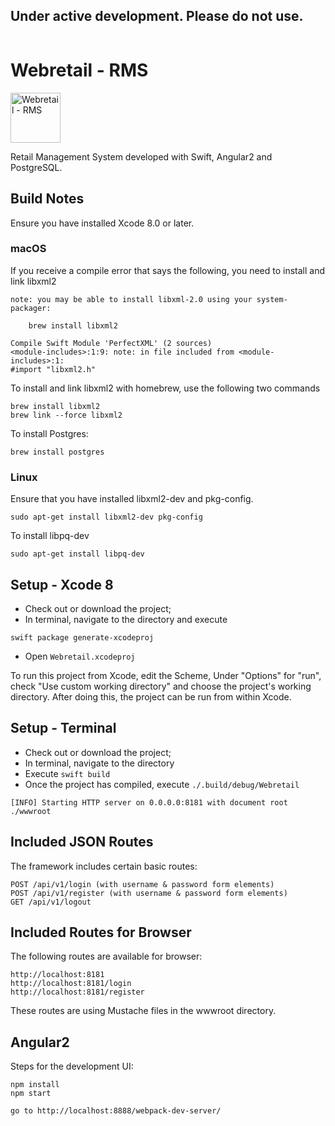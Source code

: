 ## Under active development. Please do not use.
```
```

# Webretail - RMS

<img src="https://github.com/gerardogrisolini/Webretail/blob/master/wwwroot/images/logo.jpg?raw=true" width="80" alt="Webretail - RMS" />

Retail Management System developed with Swift, Angular2 and PostgreSQL.

## Build Notes

Ensure you have installed Xcode 8.0 or later.

### macOS

If you receive a compile error that says the following, you need to install and link libxml2

```
note: you may be able to install libxml-2.0 using your system-packager:

    brew install libxml2

Compile Swift Module 'PerfectXML' (2 sources)
<module-includes>:1:9: note: in file included from <module-includes>:1:
#import "libxml2.h"
```

To install and link libxml2 with homebrew, use the following two commands

```
brew install libxml2
brew link --force libxml2
```

To install Postgres:

```
brew install postgres
```

### Linux

Ensure that you have installed libxml2-dev and pkg-config.

``` 
sudo apt-get install libxml2-dev pkg-config
```

To install libpq-dev

```
sudo apt-get install libpq-dev
```

## Setup - Xcode 8

* Check out or download the project;
* In terminal, navigate to the directory and execute

```
swift package generate-xcodeproj
```

* Open `Webretail.xcodeproj`

To run this project from Xcode, edit the Scheme, Under "Options" for "run", check "Use custom working directory" and choose the project's working directory. After doing this, the project can be run from within Xcode.

## Setup - Terminal

* Check out or download the project;
* In terminal, navigate to the directory 
* Execute `swift build`
* Once the project has compiled, execute `./.build/debug/Webretail`

```
[INFO] Starting HTTP server on 0.0.0.0:8181 with document root ./wwwroot
```


## Included JSON Routes

The framework includes certain basic routes:

```
POST /api/v1/login (with username & password form elements)
POST /api/v1/register (with username & password form elements)
GET /api/v1/logout
```

## Included Routes for Browser

The following routes are available for browser:

```
http://localhost:8181
http://localhost:8181/login
http://localhost:8181/register
```

These routes are using Mustache files in the wwwroot directory.


## Angular2

Steps for the development UI:

```
npm install
npm start

go to http://localhost:8888/webpack-dev-server/
```
